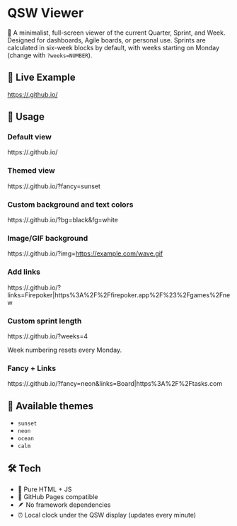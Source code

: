 
# QSW Viewer

📅 A minimalist, full-screen viewer of the current Quarter, Sprint, and Week. Designed for dashboards, Agile boards, or personal use. Sprints are calculated in six-week blocks by default, with weeks starting on Monday (change with `?weeks=NUMBER`).

## 🔗 Live Example

[https://<your-username>.github.io/<repo-name>](https://<your-username>.github.io/<repo-name>)

## 🎨 Usage

### Default view

https://<your-site>.github.io/

### Themed view

https://<your-site>.github.io/?fancy=sunset

### Custom background and text colors

https://<your-site>.github.io/?bg=black\&fg=white

### Image/GIF background

https://<your-site>.github.io/?img=https://example.com/wave.gif

### Add links

https://<your-site>.github.io/?links=Firepoker|https%3A%2F%2Ffirepoker.app%2F%23%2Fgames%2Fnew

### Custom sprint length

https://<your-site>.github.io/?weeks=4

Week numbering resets every Monday.

### Fancy + Links

https://<your-site>.github.io/?fancy=neon\&links=Board|https%3A%2F%2Ftasks.com

## 🧪 Available themes

* `sunset`
* `neon`
* `ocean`
* `calm`

## 🛠 Tech

* 🧼 Pure HTML + JS
* 🧩 GitHub Pages compatible
* 🪶 No framework dependencies
* ⏰ Local clock under the QSW display (updates every minute)

